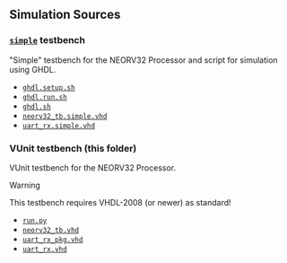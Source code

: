 ## Simulation Sources

### [`simple`](simple) testbench

"Simple" testbench for the NEORV32 Processor and script for simulation using GHDL.

- [`ghdl.setup.sh`](simple/ghdl.setup.sh)
- [`ghdl.run.sh`](simple/ghdl.run.sh)
- [`ghdl.sh`](simple/ghdl.sh)
- [`neorv32_tb.simple.vhd`](simple/neorv32_tb.simple.vhd)
- [`uart_rx.simple.vhd`](simple/uart_rx.simple.vhd)


### VUnit testbench (this folder)

VUnit testbench for the NEORV32 Processor.

> [!WARNING]
> This testbench requires VHDL-2008 (or newer) as standard!

- [`run.py`](run.py)
- [`neorv32_tb.vhd`](neorv32_tb.vhd)
- [`uart_rx_pkg.vhd`](uart_rx_pkg.vhd)
- [`uart_rx.vhd`](uart_rx.vhd)
